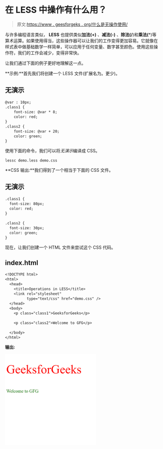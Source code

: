 # 在 LESS 中操作有什么用？

> 原文:[https://www . geesforgeks . org/什么是无操作使用/](https://www.geeksforgeeks.org/what-is-the-use-of-operations-in-less/)

与许多编程语言类似， **LESS** 也提供类似**加法(+)** 、**减法(-)** 、**除法(/**)和**乘法(***)等算术运算。如果使用得当，这些操作器可以让我们的工作变得更加容易。它就像在样式表中做基础数学一样简单，可以应用于任何变量、数字甚至颜色。使用这些操作符，我们的工作会减少，变得非常快。

让我们通过下面的例子更好地理解这一点。

**示例:**首先我们将创建一个 LESS 文件(扩展名为。更少)。

## 无演示

```
@var : 10px;
.class1 {
    font-size: @var * 8;
    color: red;
}
.class2 {
    font-size: @var + 20;
    color: green;
}
```

使用下面的命令，我们可以将*无演示*编译成 CSS。

```
lessc demo.less demo.css
```

**CSS 输出:**我们得到了一个相当于下面的 CSS 文件。

## 无演示

```
.class1 {
  font-size: 80px;
  color: red;
}

.class2 {
  font-size: 30px;
  color: green;
}
```

现在，让我们创建一个 HTML 文件来尝试这个 CSS 代码。

## index.html

```
<!DOCTYPE html>
<html>
  <head>
    <title>Operations in LESS</title>
    <link rel="stylesheet" 
          type="text/css" href="demo.css" />
  </head>
  <body>
    <p class="class1">GeeksforGeeks</p>

    <p class="class2">Welcome to GFG</p>

  </body>
</html>
```

**输出:**

![](img/a1a7086cd19c4ba52babe4c1b3e0b79e.png)